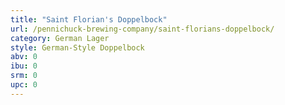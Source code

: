 ```yaml
---
title: "Saint Florian's Doppelbock"
url: /pennichuck-brewing-company/saint-florians-doppelbock/
category: German Lager
style: German-Style Doppelbock
abv: 0
ibu: 0
srm: 0
upc: 0
---
```


